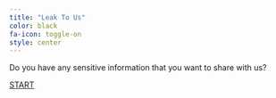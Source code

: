 ```yaml
---
title: "Leak To Us"
color: black
fa-icon: toggle-on
style: center
---
```


Do you have any sensitive information that you want to share with us?

<p class="fin"><a href="https://secure.afrileaks.org/#/" class="big-button">START</a></p>
